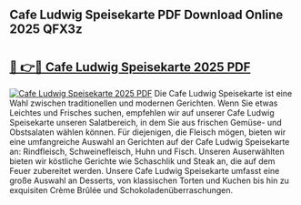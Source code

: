 ## Cafe Ludwig Speisekarte PDF Download Online 2025 QFX3z

# <h2><a href="http://gcah7a.nevu.top/?p=Cafe+Ludwig+Speisekarte">🔗 👉🔴 Cafe Ludwig Speisekarte 2025 PDF</a></h2>

[![Cafe Ludwig Speisekarte 2025 PDF](https://i.imgur.com/dBaPXMq.png)](http://gcah7a.nevu.top/?p=Cafe+Ludwig+Speisekarte)
Die Cafe Ludwig Speisekarte ist eine Wahl zwischen traditionellen und modernen Gerichten. Wenn Sie etwas Leichtes und Frisches suchen, empfehlen wir auf unserer Cafe Ludwig Speisekarte unseren Salatbereich, in dem Sie aus frischen Gemüse- und Obstsalaten wählen können. Für diejenigen, die Fleisch mögen, bieten wir eine umfangreiche Auswahl an Gerichten auf der Cafe Ludwig Speisekarte an: Rindfleisch, Schweinefleisch, Huhn und Fisch. Unseren Auserwählten bieten wir köstliche Gerichte wie Schaschlik und Steak an, die auf dem Feuer zubereitet werden. Unsere Cafe Ludwig Speisekarte umfasst eine große Auswahl an Desserts, von klassischen Torten und Kuchen bis hin zu exquisiten Crème Brûlée und Schokoladenüberraschungen.
